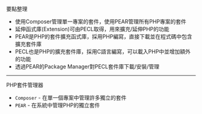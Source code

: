 要點整理
- 使用Composer管理單一專案的套件，使用PEAR管理所有PHP專案的套件
- 延伸函式庫(Extension)可由PECL取得，用來擴充/延伸PHP的功能
- PEAR是PHP的套件擴充函式庫，採用PHP編寫，直接下載並在程式碼中包含擴充套件庫
- PECL也是PHP的擴充套件庫，採用C語言編寫，可以載入PHP中並增加額外的功能
- 透過PEAR的Package Manager對PECL套件庫下載/安裝/管理

---

PHP套件管理器
* `Composer` - 在單一個專案中管理許多獨立的套件
* `PEAR` - 在系統中管理PHP的獨立套件